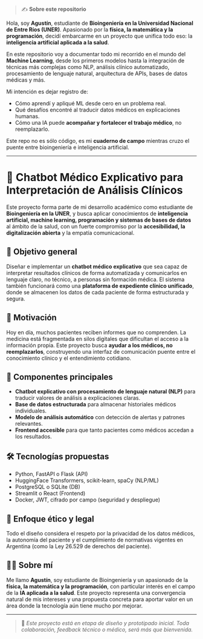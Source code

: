 > ✍️ **Sobre este repositorio**

Hola, soy **Agustín**, estudiante de **Bioingeniería en la Universidad Nacional de Entre Ríos (UNER)**. Apasionado por la **física, la matemática y la programación**, decidí embarcarme en un proyecto que unifica todo eso: la **inteligencia artificial aplicada a la salud**.

En este repositorio voy a documentar todo mi recorrido en el mundo del **Machine Learning**, desde los primeros modelos hasta la integración de técnicas más complejas como NLP, análisis clínico automatizado, procesamiento de lenguaje natural, arquitectura de APIs, bases de datos médicas y más.

Mi intención es dejar registro de:

- Cómo aprendí y apliqué ML desde cero en un problema real.
- Qué desafíos encontré al traducir datos médicos en explicaciones humanas.
- Cómo una IA puede **acompañar y fortalecer el trabajo médico**, no reemplazarlo.

Este repo no es sólo código, es mi **cuaderno de campo** mientras cruzo el puente entre bioingeniería e inteligencia artificial.

---


# 🧠 Chatbot Médico Explicativo para Interpretación de Análisis Clínicos

Este proyecto forma parte de mi desarrollo académico como estudiante de **Bioingeniería en la UNER**, y busca aplicar conocimientos de **inteligencia artificial, machine learning, programación y sistemas de bases de datos** al ámbito de la salud, con un fuerte compromiso por la **accesibilidad, la digitalización abierta** y la empatía comunicacional.

## 📌 Objetivo general

Diseñar e implementar un **chatbot médico explicativo** que sea capaz de interpretar resultados clínicos de forma automatizada y comunicarlos en lenguaje claro, no técnico, a personas sin formación médica. El sistema también funcionará como una **plataforma de expediente clínico unificado**, donde se almacenen los datos de cada paciente de forma estructurada y segura.

## 🚀 Motivación

Hoy en día, muchos pacientes reciben informes que no comprenden. La medicina está fragmentada en silos digitales que dificultan el acceso a la información propia. Este proyecto busca **ayudar a los médicos, no reemplazarlos**, construyendo una interfaz de comunicación puente entre el conocimiento clínico y el entendimiento cotidiano.

## 🧩 Componentes principales

- **Chatbot explicativo con procesamiento de lenguaje natural (NLP)** para traducir valores de análisis a explicaciones claras.
- **Base de datos estructurada** para almacenar historiales médicos individuales.
- **Modelo de análisis automático** con detección de alertas y patrones relevantes.
- **Frontend accesible** para que tanto pacientes como médicos accedan a los resultados.

## 🛠️ Tecnologías propuestas

- Python, FastAPI o Flask (API)
- HuggingFace Transformers, scikit-learn, spaCy (NLP/ML)
- PostgreSQL o SQLite (DB)
- Streamlit o React (Frontend)
- Docker, JWT, cifrado por campo (seguridad y despliegue)

## 🔐 Enfoque ético y legal

Todo el diseño considera el respeto por la privacidad de los datos médicos, la autonomía del paciente y el cumplimiento de normativas vigentes en Argentina (como la Ley 26.529 de derechos del paciente).

## 👨‍💻 Sobre mí

Me llamo **Agustín**, soy estudiante de Bioingeniería y un apasionado de la **física, la matemática y la programación**, con particular interés en el campo de la **IA aplicada a la salud**. Este proyecto representa una convergencia natural de mis intereses y una propuesta concreta para aportar valor en un área donde la tecnología aún tiene mucho por mejorar.

---

> 📣 *Este proyecto está en etapa de diseño y prototipado inicial. Toda colaboración, feedback técnico o médico, será más que bienvenida.*
>

